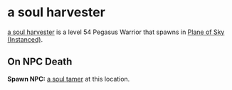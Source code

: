 # a soul harvester



[a soul harvester](/npc/71110) is a level 54 Pegasus Warrior that spawns in [Plane of Sky (Instanced)](/zone/1071).



## On NPC Death

**Spawn NPC:**  [a soul tamer](/npc/71100) at this location.